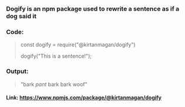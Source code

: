 ### Dogify is an npm package used to rewrite a sentence as if a dog said it

### Code:

> const dogify = require("@kirtanmagan/dogify")
>
> dogify("This is a sentence!");

### Output:

> "bark *pant* bark bark woof"

#### Link: https://www.npmjs.com/package/@kirtanmagan/dogify
